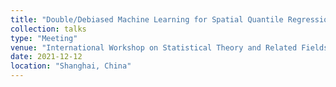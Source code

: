 ```yaml
---
title: "Double/Debiased Machine Learning for Spatial Quantile Regression Model and Its Applications"
collection: talks
type: "Meeting"
venue: "International Workshop on Statistical Theory and Related Fields (STARF)"
date: 2021-12-12
location: "Shanghai, China"
---
```

